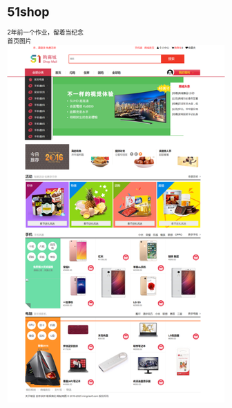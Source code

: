 # 51shop
2年前一个作业，留着当纪念  
首页图片
![image](https://github.com/arcxingye/arcxingye/blob/main/md_pic/51shop.png)
